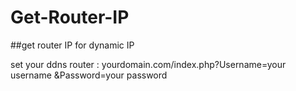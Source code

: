 # Get-Router-IP
##get router IP for dynamic IP

set your ddns router : yourdomain.com/index.php?Username=your username &Password=your password

